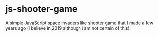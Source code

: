 # js-shooter-game

A simple JavaScript space invaders like shooter game that I made a few years ago (i believe in 2019 although i am not certain of this).
